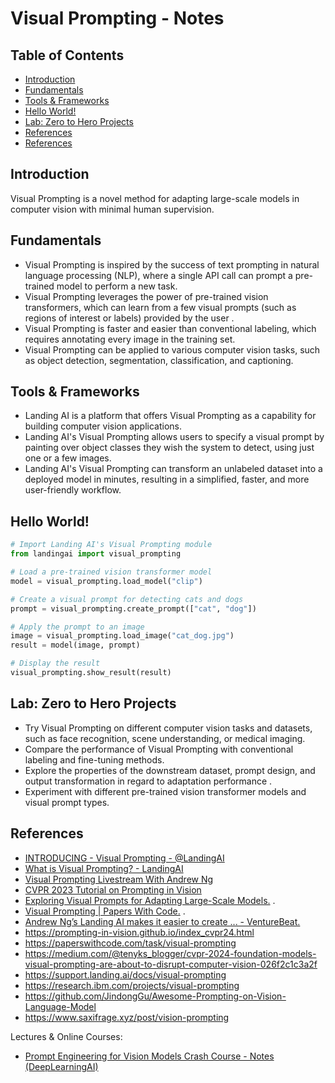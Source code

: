 # Visual Prompting - Notes

## Table of Contents
  - [Introduction](#introduction)
  - [Fundamentals](#fundamentals)
  - [Tools \& Frameworks](#tools--frameworks)
  - [Hello World!](#hello-world)
  - [Lab: Zero to Hero Projects](#lab-zero-to-hero-projects)
  - [References](#references)
  - [References](#references-1)

## Introduction
Visual Prompting is a novel method for adapting large-scale models in computer vision with minimal human supervision.

## Fundamentals

- Visual Prompting is inspired by the success of text prompting in natural language processing (NLP), where a single API call can prompt a pre-trained model to perform a new task.
- Visual Prompting leverages the power of pre-trained vision transformers, which can learn from a few visual prompts (such as regions of interest or labels) provided by the user .
- Visual Prompting is faster and easier than conventional labeling, which requires annotating every image in the training set.
- Visual Prompting can be applied to various computer vision tasks, such as object detection, segmentation, classification, and captioning.

## Tools & Frameworks

- Landing AI is a platform that offers Visual Prompting as a capability for building computer vision applications.
- Landing AI's Visual Prompting allows users to specify a visual prompt by painting over object classes they wish the system to detect, using just one or a few images.
- Landing AI's Visual Prompting can transform an unlabeled dataset into a deployed model in minutes, resulting in a simplified, faster, and more user-friendly workflow.

## Hello World!

```python
# Import Landing AI's Visual Prompting module
from landingai import visual_prompting

# Load a pre-trained vision transformer model
model = visual_prompting.load_model("clip")

# Create a visual prompt for detecting cats and dogs
prompt = visual_prompting.create_prompt(["cat", "dog"])

# Apply the prompt to an image
image = visual_prompting.load_image("cat_dog.jpg")
result = model(image, prompt)

# Display the result
visual_prompting.show_result(result)
```

## Lab: Zero to Hero Projects

- Try Visual Prompting on different computer vision tasks and datasets, such as face recognition, scene understanding, or medical imaging.
- Compare the performance of Visual Prompting with conventional labeling and fine-tuning methods.
- Explore the properties of the downstream dataset, prompt design, and output transformation in regard to adaptation performance .
- Experiment with different pre-trained vision transformer models and visual prompt types.

## References

- [INTRODUCING - Visual Prompting - @LandingAI](https://landing.ai/)
- [What is Visual Prompting? - LandingAI](https://landing.ai/blog/what-is-visual-prompting/)
- [Visual Prompting Livestream With Andrew Ng](https://www.youtube.com/watch?v=FE88OOUBonQ)
- [CVPR 2023 Tutorial on Prompting in Vision](https://prompting-in-vision.github.io/)
- [Exploring Visual Prompts for Adapting Large-Scale Models.](https://arxiv.org/abs/2203.17274) .
- [Visual Prompting | Papers With Code.](https://paperswithcode.com/task/visual-prompting) .
- [Andrew Ng’s Landing AI makes it easier to create ... - VentureBeat.](https://venturebeat.com/ai/andrew-ngs-landing-ai-makes-it-easier-to-create-computer-vision-apps-with-visual-prompting/)
- https://prompting-in-vision.github.io/index_cvpr24.html
- https://paperswithcode.com/task/visual-prompting
- https://medium.com/@tenyks_blogger/cvpr-2024-foundation-models-visual-prompting-are-about-to-disrupt-computer-vision-026f2c1c3a2f
- https://support.landing.ai/docs/visual-prompting
- https://research.ibm.com/projects/visual-prompting
- https://github.com/JindongGu/Awesome-Prompting-on-Vision-Language-Model
- https://www.saxifrage.xyz/post/vision-prompting


Lectures & Online Courses: 
- [Prompt Engineering for Vision Models Crash Course - Notes (DeepLearningAI)](https://github.com/afondiel/Prompt-Engineering-for-Vision-Models-DeepLearningAI)

